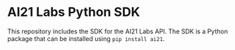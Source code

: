 # AI21 Labs Python SDK

This repository includes the SDK for the AI21 Labs API. The SDK is a Python
package that can be installed using `pip install ai21`.
